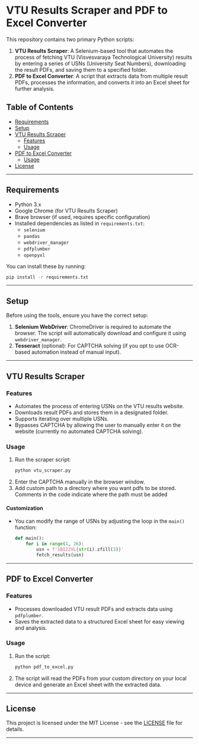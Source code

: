 # VTU Results Scraper and PDF to Excel Converter

This repository contains two primary Python scripts:

1. **VTU Results Scraper**: A Selenium-based tool that automates the process of fetching VTU (Visvesvaraya Technological University) results by entering a series of USNs (University Seat Numbers), downloading the result PDFs, and saving them to a specified folder.
2. **PDF to Excel Converter**: A script that extracts data from multiple result PDFs, processes the information, and converts it into an Excel sheet for further analysis.

## Table of Contents
- [Requirements](#requirements)
- [Setup](#setup)
- [VTU Results Scraper](#vtu-results-scraper)
  - [Features](#features)
  - [Usage](#usage)
- [PDF to Excel Converter](#pdf-to-excel-converter)
  - [Usage](#usage)
- [License](#license)

---

## Requirements

- Python 3.x
- Google Chrome (for VTU Results Scraper)
- Brave browser (if used, requires specific configuration)
- Installed dependencies as listed in `requirements.txt`:
  - `selenium`
  - `pandas`
  - `webdriver_manager`
  - `pdfplumber`
  - `openpyxl`

You can install these by running:
```bash
pip install -r requirements.txt
```

---

## Setup

Before using the tools, ensure you have the correct setup:
1. **Selenium WebDriver**: ChromeDriver is required to automate the browser. The script will automatically download and configure it using `webdriver_manager`.
2. **Tesseract** (optional): For CAPTCHA solving (if you opt to use OCR-based automation instead of manual input).

---

## VTU Results Scraper

### Features
- Automates the process of entering USNs on the VTU results website.
- Downloads result PDFs and stores them in a designated folder.
- Supports iterating over multiple USNs.
- Bypasses CAPTCHA by allowing the user to manually enter it on the website (currently no automated CAPTCHA solving).

### Usage
1. Run the scraper script:
   ```bash
   python vtu_scraper.py
   ```
2. Enter the CAPTCHA manually in the browser window.
3. Add custom path to a directory where you want pdfs to be stored. Comments in the code indicate where the path must be added

#### Customization
- You can modify the range of USNs by adjusting the loop in the `main()` function:
   ```python
   def main():
       for i in range(1, 26):
           usn = f'1BI22VL{str(i).zfill(3)}'
           fetch_results(usn)
   ```

---

## PDF to Excel Converter

### Features
- Processes downloaded VTU result PDFs and extracts data using `pdfplumber`.
- Saves the extracted data to a structured Excel sheet for easy viewing and analysis.

### Usage
1. Run the script:
   ```bash
   python pdf_to_excel.py
   ```
2. The script will read the PDFs from your custom directory on your local device and generate an Excel sheet with the extracted data.

---

## License

This project is licensed under the MIT License - see the [LICENSE](LICENSE) file for details.

---

